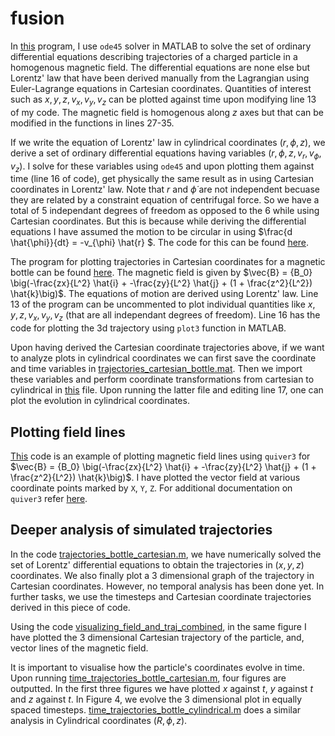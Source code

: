 # fusion

In [this](https://github.com/jaiisrani/fusion/blob/main/trajectories_homogenous_cartesian.m) program, I use ```ode45``` solver in MATLAB to solve the set of ordinary differential equations describing trajectories of a charged particle in a homogenous magnetic field. The differential equations are none else but Lorentz' law that have been derived manually from the Lagrangian using Euler-Lagrange equations in Cartesian coordinates. Quantities of interest such as $x, y, z, v_x, v_y, v_z$ can be plotted against time upon modifying line 13 of my code. The magnetic field is homogenous along $z$ axes but that can be modified in the functions in lines 27-35.

If we write the equation of Lorentz' law in cylindrical coordinates $(r, \phi, z)$, we derive a set of ordinary differential equations having variables $(r, \phi, z, v_r, v_{\phi}, v_z)$. I solve for these variables using ```ode45``` and upon plotting them against time (line 16 of code), get physically the same result as in using Cartesian coordinates in Lorentz' law. Note that $r$ and $\dot{\phi}$ are not independent becuase they are related by a constraint equation of centrifugal force. So we have a total of 5 independant degrees of freedom as opposed to the 6 while using Cartesian coordinates. But this is because while deriving the differential equations I have assumed the motion to be circular in using $\frac{d \hat{\phi}}{dt} = -v_{\phi} \hat{r} $. The code for this can be found [here](https://github.com/jaiisrani/fusion/blob/main/trajectories_homogenous_cylindrical.m).

The program for plotting trajectories in Cartesian coordinates for a magnetic bottle can be found [here](https://github.com/jaiisrani/fusion/blob/main/trajectories_bottle_cartesian.m). The magnetic field is given by $\vec{B} = {B_0} \big(-\frac{zx}{L^2} \hat{i} + -\frac{zy}{L^2} \hat{j} + (1 + \frac{z^2}{L^2}) \hat{k}\big)$. The equations of motion are derived using Lorentz' law. Line 13 of the program can be uncommented to plot individual quantities like $x, y, z, v_x, v_y, v_z$ (that are all independant degrees of freedom). Line 16 has the code for plotting the 3d trajectory using `plot3` function in MATLAB.

Upon having derived the Cartesian coordinate trajectories above, if we want to analyze plots in cylindrical coordinates we can first save the coordinate and time variables in [trajectories_cartesian_bottle.mat](https://github.com/jaiisrani/fusion/blob/main/trajectories_bottle_cartesian.mat). Then we import these variables and perform coordinate transformations from cartesian to cylindrical in [this](https://github.com/jaiisrani/fusion/blob/main/cartesian_bottle_cylindrical.m) file. Upon running the latter file and editing line 17, one can plot the evolution in cylindrical coordinates.

## Plotting field lines
[This](https://github.com/jaiisrani/fusion/blob/main/plotting_vector_fields.m) code is an example of plotting magnetic field lines using `quiver3` for $\vec{B} = {B_0} \big(-\frac{zx}{L^2} \hat{i} + -\frac{zy}{L^2} \hat{j} + (1 + \frac{z^2}{L^2}) \hat{k}\big)$. I have plotted the vector field at various coordinate points marked by `X`, `Y`, `Z`. For additional documentation on `quiver3` refer [here](https://ch.mathworks.com/help/matlab/ref/quiver3.html#mw_eaf91c51-2b00-4962-9837-cf547e770890).

## Deeper analysis of simulated trajectories
In the code [trajectories_bottle_cartesian.m](), we have numerically solved the set of Lorentz' differential equations to obtain the trajectories in $(x, y, z)$ coordinates. We also finally plot 
a 3 dimensional graph of the trajectory in Cartesian coordinates. However, no temporal analysis has been done yet. In further tasks, we use the timesteps and Cartesian coordinate trajectories derived in this piece of code.

Using the code [visualizing_field_and_traj_combined](), in the same figure I have plotted the 3 dimensional Cartesian trajectory of the particle, and, vector lines of the magnetic field.

It is important to visualise how the particle's coordinates evolve in time. Upon running [time_trajectories_bottle_cartesian.m](), four figures are outputted. In the first three figures we have plotted $x$ against $t$, $y$ against $t$ and $z$ against $t$. In Figure 4, we evolve the 3 dimensional plot in equally spaced timesteps. [time_trajectories_bottle_cylindrical.m]() does a similar analysis in Cylindrical coordinates $(R, \phi, z)$.
